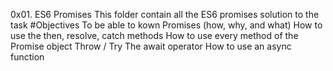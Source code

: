 0x01. ES6 Promises
This folder contain all the ES6 promises solution to the task
#Objectives 
To be able to kown
Promises (how, why, and what)
How to use the then, resolve, catch methods
How to use every method of the Promise object
Throw / Try
The await operator
How to use an async function

